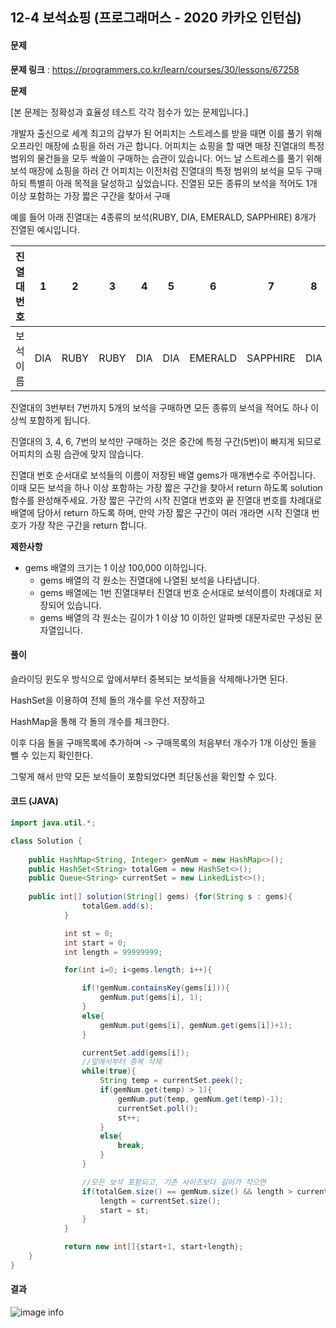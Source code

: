 

## 12-4 보석쇼핑 (프로그래머스 - 2020 카카오 인턴십)

#### 문제

**문제 링크** : https://programmers.co.kr/learn/courses/30/lessons/67258

**문제**

[본 문제는 정확성과 효율성 테스트 각각 점수가 있는 문제입니다.]

개발자 출신으로 세계 최고의 갑부가 된 어피치는 스트레스를 받을 때면 이를 풀기 위해 오프라인 매장에 쇼핑을 하러 가곤 합니다.
어피치는 쇼핑을 할 때면 매장 진열대의 특정 범위의 물건들을 모두 싹쓸이 구매하는 습관이 있습니다.
어느 날 스트레스를 풀기 위해 보석 매장에 쇼핑을 하러 간 어피치는 이전처럼 진열대의 특정 범위의 보석을 모두 구매하되 특별히 아래 목적을 달성하고 싶었습니다.
진열된 모든 종류의 보석을 적어도 1개 이상 포함하는 가장 짧은 구간을 찾아서 구매

예를 들어 아래 진열대는 4종류의 보석(RUBY, DIA, EMERALD, SAPPHIRE) 8개가 진열된 예시입니다.

|진열대 번호|1|2|3|4|5|6|7|8|
|-|-|-|-|-|-|-|-|-|
|보석 이름|DIA|RUBY|RUBY|DIA|DIA|EMERALD|SAPPHIRE|DIA|

진열대의 3번부터 7번까지 5개의 보석을 구매하면 모든 종류의 보석을 적어도 하나 이상씩 포함하게 됩니다.

진열대의 3, 4, 6, 7번의 보석만 구매하는 것은 중간에 특정 구간(5번)이 빠지게 되므로 어피치의 쇼핑 습관에 맞지 않습니다.

진열대 번호 순서대로 보석들의 이름이 저장된 배열 gems가 매개변수로 주어집니다. 이때 모든 보석을 하나 이상 포함하는 가장 짧은 구간을 찾아서 return 하도록 solution 함수를 완성해주세요.
가장 짧은 구간의 시작 진열대 번호와 끝 진열대 번호를 차례대로 배열에 담아서 return 하도록 하며, 만약 가장 짧은 구간이 여러 개라면 시작 진열대 번호가 가장 작은 구간을 return 합니다.


**제한사항**
* gems 배열의 크기는 1 이상 100,000 이하입니다.
  *  gems 배열의 각 원소는 진열대에 나열된 보석을 나타냅니다.
  *  gems 배열에는 1번 진열대부터 진열대 번호 순서대로 보석이름이 차례대로 저장되어 있습니다.
  *  gems 배열의 각 원소는 길이가 1 이상 10 이하인 알파벳 대문자로만 구성된 문자열입니다.


#### 풀이

슬라이딩 윈도우 방식으로 앞에서부터 중복되는 보석들을 삭제해나가면 된다.

HashSet을 이용하여 전체 돌의 개수를 우선 저장하고

HashMap을 통해 각 돌의 개수를 체크한다.

이후 다음 돌을 구매목록에 추가하며 -> 구매목록의 처음부터 개수가 1개 이상인 돌을 뺄 수 있는지 확인한다.

그렇게 해서 만약 모든 보석들이 포함되었다면 최단동선을 확인할 수 있다.



#### 코드 (JAVA)

```java
import java.util.*;

class Solution {
    
    public HashMap<String, Integer> gemNum = new HashMap<>();
    public HashSet<String> totalGem = new HashSet<>();
    public Queue<String> currentSet = new LinkedList<>();
    
    public int[] solution(String[] gems) {for(String s : gems){
                totalGem.add(s);
            }

            int st = 0;
            int start = 0;
            int length = 99999999;

            for(int i=0; i<gems.length; i++){

                if(!gemNum.containsKey(gems[i])){
                    gemNum.put(gems[i], 1);
                }
                else{
                    gemNum.put(gems[i], gemNum.get(gems[i])+1);
                }

                currentSet.add(gems[i]);
                //앞에서부터 중복 삭제
                while(true){
                    String temp = currentSet.peek();
                    if(gemNum.get(temp) > 1){
                        gemNum.put(temp, gemNum.get(temp)-1);
                        currentSet.poll();
                        st++;
                    }
                    else{
                        break;
                    }
                }

                //모든 보석 포함되고, 기존 사이즈보다 길이가 작으면
                if(totalGem.size() == gemNum.size() && length > currentSet.size()){
                    length = currentSet.size();
                    start = st;
                }
            }

            return new int[]{start+1, start+length};
    }
}
```

#### 결과

![image info](./img/result-12-4.png)

